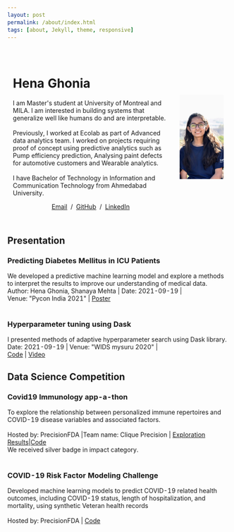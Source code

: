 ```yaml
---
layout: post
permalink: /about/index.html
tags: [about, Jekyll, theme, responsive]
---
```

<table style="width:100%;max-width:800px;border:0px;border-spacing:0px;border-collapse:separate;margin-right:auto;margin-left:auto;">
<tr style="padding:0px">
<td style="padding:0px">
<table style="width:100%;border:0px;border-spacing:0px;border-collapse:separate;margin-right:auto;margin-left:auto;">
<tr style="padding:0px">
<td style="padding:2.5%;width:60%;vertical-align:middle">
<h1>
  Hena Ghonia
</h1>
<p>I am Master's student at University of Montreal and MILA. I am interested in building systems that generalize well like humans do and are interpretable.
<br>
<br>
Previously, I worked at Ecolab as part of Advanced data analytics team. I worked on projects requiring proof of concept using predictive analytics such as Pump efficiency prediction, Analysing paint defects for automotive customers and Wearable analytics.
<br>
<br>
I have Bachelor of Technology in Information and Communication Technology from Ahmedabad University.
</p>
<!-- <p> -->
<!-- Before. -->
<!-- </p> -->
<p style="text-align:center">
  <a href="mailto:henaghonia2015@gmail.com">Email</a> &nbsp/&nbsp
  <a href="https://github.com/Hstellar">GitHub</a> &nbsp;/&nbsp
  <!-- <a href="https://scholar.google.com/citations?user=0IWgVz4AAAAJ">Google Scholar</a> &nbsp;/&nbsp; -->
  <a href="https://www.linkedin.com/in/hena-ghonia-0876aa129/"> LinkedIn </a>
</p>
</td>
<td style="padding:2.5%;width:20%;max-width:40%">
<img style="max-width:100%" alt="profile photo" src="images/profile.jpeg">
</td>
</tr>
</table>

<h2>Presentation<br></h2>

<h3>Predicting Diabetes Mellitus in ICU Patients</h3>
<p>
We developed a predictive machine learning model and explore a methods to interpret the results to improve our understanding of  medical data.<br>
Author: Hena Ghonia, Shanaya Mehta | Date: 2021-09-19 |
<br> Venue: "Pycon India 2021" | <a href="/pdfs/Poster_PyconIndia_2021.pdf">Poster</a> <br> <br>
</p>
<h3>Hyperparameter tuning using Dask</h3>
  <p>
    I presented methods of adaptive hyperparameter search using Dask library.<br>
   Date: 2021-09-19 | Venue: "WIDS mysuru 2020" | <br> <a href="https://github.com/Hstellar/wids_mysuru_2020">Code</a> | <a href="https://www.youtube.com/watch?v=eE30Z2ZfTic&t=10089s">Video</a>
  </p>

<h2>Data Science Competition<br></h2>
<h3>Covid19 Immunology app-a-thon</h3>
<p>
To explore the relationship between personalized immune repertoires and COVID-19 disease variables and associated factors.<br>
<br> Hosted by: PrecisionFDA |Team name: Clique Precision | <a href="https://share.streamlit.io/hstellar/covid_immunology_appathon_streamlit/main/appathon.py">Exploration Results</a>|<a href="https://github.com/Interestship2-0/COVID19-Immunology-App-a-thon">Code</a> <br>
We received silver badge in impact category. <a href="https://precision.fda.gov/challenges/12/results"></a><br><br>
</p>
<h3>COVID-19 Risk Factor Modeling Challenge<br></h3>
<p>
 Developed machine learning models to predict COVID-19 related health outcomes, including COVID-19 status, length of hospitalization, and mortality, using synthetic Veteran health records<br>
<br> Hosted by: PrecisionFDA |
<a href="https://github.com/Ecolab-UMN-DS4C-Challenge/precisionFDA">Code</a>
</p>





